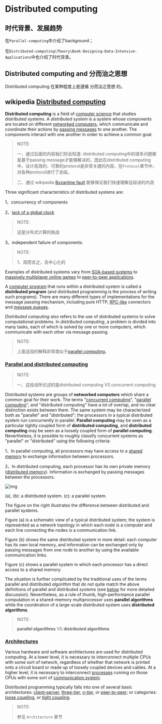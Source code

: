 # Distributed computing

## 时代背景、发展趋势

在`Parallel-computing`中介绍了background；

在`Distributed-computing\Theory\Book-Designing-Data-Intensive-Applications`中也介绍了时代背景。

## Distributed computing and 分而治之思想

Distributed computing 在某种程度上是遵循 分而治之思想 的。

## wikipedia [Distributed computing](https://en.wikipedia.org/wiki/Distributed_computing)

**Distributed computing** is a field of [computer science](https://en.wikipedia.org/wiki/Computer_science) that studies distributed systems. A *distributed system* is a system whose components are located on different [networked computers](https://en.wikipedia.org/wiki/Computer_network), which communicate and coordinate their actions by [passing messages](https://en.wikipedia.org/wiki/Message_passing) to one another. The components interact with one another in order to achieve a common goal. 

> NOTE: 
>
> 一、通过后面的内容我们将会知道: distributed computing中的很多问题都是基于passing message才能够解决的，因此在distributed computing中，设计高效的、可靠的protocol是非常关键的内容，在`Protocol`章节中，对各种protocol进行了总结。
>
> 二、通过 wikipedia [Byzantine fault](https://en.wikipedia.org/wiki/Byzantine_fault) 能够保证我们快速理解这段话的内涵

Three significant characteristics of distributed systems are: 

1、concurrency of components

2、[lack of a global clock](https://en.wikipedia.org/wiki/Clock_synchronization)

> NOTE: 
>
> 这是分布式计算的挑战

3、independent failure of components.

> NOTE: 
>
> 1、简而言之，去中心化的

Examples of distributed systems vary from [SOA-based systems](https://en.wikipedia.org/wiki/Service-oriented_architecture) to [massively multiplayer online games](https://en.wikipedia.org/wiki/Massively_multiplayer_online_game) to [peer-to-peer applications](https://en.wikipedia.org/wiki/Peer-to-peer).

A [computer program](https://en.wikipedia.org/wiki/Computer_program) that runs within a distributed system is called a **distributed program** (and distributed programming is the process of writing such programs). There are many different types of implementations for the message passing mechanism, including pure HTTP, [RPC-like](https://en.wikipedia.org/wiki/Remote_procedure_call) connectors and [message queues](https://en.wikipedia.org/wiki/Message-oriented_middleware). 

*Distributed computing* also refers to the use of distributed systems to solve computational problems. In *distributed computing*, a problem is divided into many tasks, each of which is solved by one or more computers, which communicate with each other via message passing. 

> NOTE: 
>
> 上面这段的解释非常类似于[parallel computing](https://en.wikipedia.org/wiki/Parallel_computing)。



### [Parallel and distributed computing](https://en.wikipedia.org/wiki/Distributed_computing#Parallel_and_distributed_computing)

> NOTE: 
>
> 一、这段话所论述的是distributed computing VS concurrent computing
>
> 

Distributed systems are groups of **networked computers** which share a common goal for their work. The terms "[concurrent computing](https://en.wikipedia.org/wiki/Concurrent_computing)", "[parallel computing](https://en.wikipedia.org/wiki/Parallel_computing)", and "distributed computing" have a lot of overlap, and no clear distinction exists between them. The same system may be characterized both as "parallel" and "distributed"; the processors in a typical distributed system run concurrently in parallel. **Parallel computing** may be seen as a particular tightly coupled form of **distributed computing**, and **distributed computing** may be seen as a loosely coupled form of **parallel computing**. Nevertheless, it is possible to roughly classify concurrent systems as "parallel" or "distributed" using the following criteria:

1、In parallel computing, all processors may have access to a [shared memory](https://en.wikipedia.org/wiki/Shared_memory_architecture) to exchange information between processors. 

2、In distributed computing, each processor has its own private memory ([distributed memory](https://en.wikipedia.org/wiki/Distributed_memory)). Information is exchanged by passing messages between the processors. 



![img](https://upload.wikimedia.org/wikipedia/commons/thumb/c/c6/Distributed-parallel.svg/300px-Distributed-parallel.svg.png)

(a), (b): a distributed system.
(c): a parallel system.

The figure on the right illustrates the difference between distributed and parallel systems. 

Figure (a) is a schematic view of a typical distributed system; the system is represented as a network topology in which each node is a computer and each line connecting the nodes is a communication link. 

Figure (b) shows the same distributed system in more detail: each computer has its own local memory, and information can be exchanged only by passing messages from one node to another by using the available communication links. 

Figure (c) shows a parallel system in which each processor has a direct access to a shared memory.



The situation is further complicated by the traditional uses of the terms parallel and distributed *algorithm* that do not quite match the above definitions of parallel and distributed *systems* (see [below](https://en.wikipedia.org/wiki/Distributed_computing#Theoretical_foundations) for more detailed discussion). Nevertheless, as a rule of thumb, high-performance parallel computation in a shared-memory multiprocessor uses **parallel algorithms** while the coordination of a large-scale distributed system uses **distributed algorithms**. 

> NOTE: 
>
> **parallel algorithms** VS **distributed algorithms**

### [Architectures](https://en.wikipedia.org/wiki/Distributed_computing#Architectures)

Various hardware and software architectures are used for distributed computing. At a lower level, it is necessary to interconnect multiple CPUs with some sort of network, regardless of whether that network is printed onto a circuit board or made up of loosely coupled devices and cables. At a higher level, it is necessary to interconnect [processes](https://en.wikipedia.org/wiki/Process_(computing)) running on those CPUs with some sort of [communication system](https://en.wikipedia.org/wiki/Communication_system). 

Distributed programming typically falls into one of several basic architectures: [client–server](https://en.wikipedia.org/wiki/Client–server_model), [three-tier](https://en.wikipedia.org/wiki/Three-tier_(computing)), [*n*-tier](https://en.wikipedia.org/wiki/Multitier_architecture), or [peer-to-peer](https://en.wikipedia.org/wiki/Peer-to-peer); or categories: [loose coupling](https://en.wikipedia.org/wiki/Loose_coupling), or [tight coupling](https://en.wikipedia.org/wiki/Computer_cluster). 

> NOTE: 
>
> 参见 `Architecture` 章节
